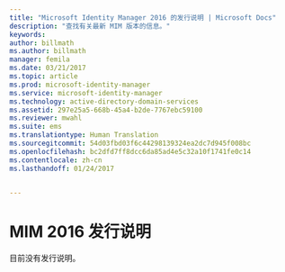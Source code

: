 ```yaml
---
title: "Microsoft Identity Manager 2016 的发行说明 | Microsoft Docs"
description: "查找有关最新 MIM 版本的信息。"
keywords: 
author: billmath
ms.author: billmath
manager: femila
ms.date: 03/21/2017
ms.topic: article
ms.prod: microsoft-identity-manager
ms.service: microsoft-identity-manager
ms.technology: active-directory-domain-services
ms.assetid: 297e25a5-668b-45a4-b2de-7767ebc59100
ms.reviewer: mwahl
ms.suite: ems
ms.translationtype: Human Translation
ms.sourcegitcommit: 54d03fbd03f6c44298139324ea2dc7d945f008bc
ms.openlocfilehash: bc2dfd7ff8dcc6da85ad4e5c32a10f1741fe0c14
ms.contentlocale: zh-cn
ms.lasthandoff: 01/24/2017


---
```


<a id="release-notes-for-mim-2016" class="xliff"></a>
# MIM 2016 发行说明
目前没有发行说明。

